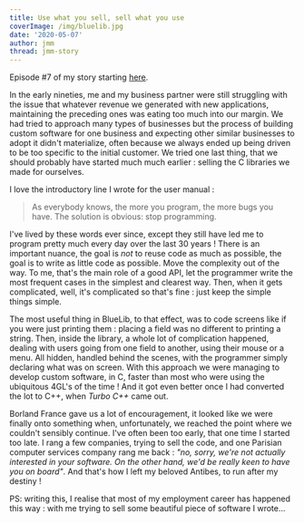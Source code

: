 ```yaml
---
title: Use what you sell, sell what you use
coverImage: /img/bluelib.jpg
date: '2020-05-07'
author: jmm
thread: jmm-story
---
```


Episode #7 of my story starting [here](/posts/20200304-my-first-paid-job).

In the early nineties, me and my business partner were still struggling with the issue that whatever revenue we generated with new applications, maintaining the preceding ones was eating too much into our margin. We had tried to approach many types of businesses but the process of building custom software for one business and expecting other similar businesses to adopt it didn't materialize, often because we always ended up being driven to be too specific to the initial customer. We tried one last thing, that we should probably have started much much earlier : selling the C libraries we made for ourselves.

I love the introductory line I wrote for the user manual :

> As everybody knows, the more you program, the more bugs you have. The solution is obvious: stop programming.

I've lived by these words ever since, except they still have led me to program pretty much every day over the last 30 years ! There is an important nuance, the goal is _not_ to reuse code as much as possible, the goal is to write as little code as possible. Move the complexity out of the way. To me, that's the main role of a good API, let the programmer write the most frequent cases in the simplest and clearest way. Then, when it gets complicated, well, it's complicated so that's fine : just keep the simple things simple.

The most useful thing in BlueLib, to that effect, was to code screens like if you were just printing them : placing a field was no different to printing a string. Then, inside the library, a whole lot of complication happened, dealing with users going from one field to another, using their mouse or a menu. All hidden, handled behind the scenes, with the programmer simply declaring what was on screen. With this approach we were managing to develop custom software, in C, faster than most who were using the ubiquitous 4GL's of the time !  And it got even better once I had converted the lot to C++, when _Turbo C++_ came out.

Borland France gave us a lot of encouragement, it looked like we were finally onto something when, unfortunately, we reached the point where we couldn't sensibly continue. I've often been too early, that one time I started too late. I rang a few companies, trying to sell the code, and one Parisian computer services company rang me back : _"no, sorry, we're not actually interested in your software. On the other hand, we'd be really keen to have you on board"_.  And that's how I left my beloved Antibes, to run after my destiny !

PS: writing this, I realise that most of my employment career has happened this way : with me trying to sell some beautiful piece of software I wrote...
